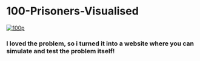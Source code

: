 # 100-Prisoners-Visualised
[![100p](https://img.youtube.com/vi/iSNsgj1OCLA/0.jpg)](https://www.youtube.com/watch?v=iSNsgj1OCLA)
<br>
### I loved the problem, so i turned it into a website where you can simulate and test the problem itself!
<br>
